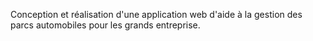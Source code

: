 Conception et réalisation d'une application web d'aide à la gestion des parcs automobiles pour les grands entreprise.
